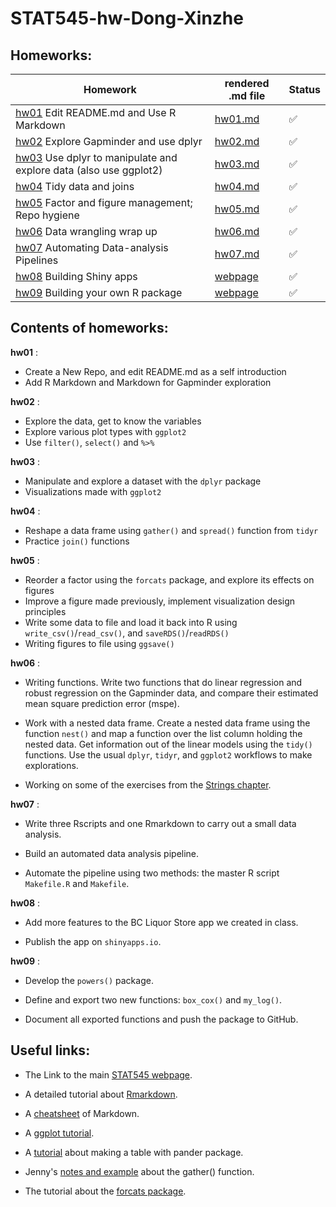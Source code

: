 # STAT545-hw-Dong-Xinzhe

## Homeworks:


|    **Homework**    |    **rendered .md file**   |  **Status**   |
|--------------------|---------------------------|---------------|
| [hw01](https://github.com/hannahdxz/STAT545-hw01-Dong-Xinzhe) Edit README.md and Use R Markdown|[hw01.md](https://github.com/hannahdxz/STAT545-hw01-Dong-Xinzhe/blob/master/hw01_gapminder.md)   |:white_check_mark:|
| [hw02](https://github.com/hannahdxz/STAT545-hw-Dong-Xinzhe/tree/master/hw%2002) Explore Gapminder and use dplyr| [hw02.md](https://github.com/hannahdxz/STAT545-hw-Dong-Xinzhe/blob/master/hw%2002/hw-02_Rmarkdown.md)   |:white_check_mark:|
| [hw03](https://github.com/hannahdxz/STAT545-hw-Dong-Xinzhe/tree/master/hw03) Use dplyr to manipulate and explore data (also use ggplot2)| [hw03.md](https://github.com/hannahdxz/STAT545-hw-Dong-Xinzhe/blob/master/hw03/hw03_Rmarkdown.md) |:white_check_mark:|
| [hw04](https://github.com/hannahdxz/STAT545-hw-Dong-Xinzhe/tree/master/hw04) Tidy data and joins|  [hw04.md](https://github.com/hannahdxz/STAT545-hw-Dong-Xinzhe/blob/master/hw04/hw04.md)|:white_check_mark:|
| [hw05](https://github.com/hannahdxz/STAT545-hw-Dong-Xinzhe/tree/master/hw05) Factor and figure management; Repo hygiene| [hw05.md](https://github.com/hannahdxz/STAT545-hw-Dong-Xinzhe/blob/master/hw05/hw05.md)|:white_check_mark:|
| [hw06](https://github.com/hannahdxz/STAT545-hw-Dong-Xinzhe/tree/master/hw%2006) Data wrangling wrap up| [hw06.md](https://github.com/hannahdxz/STAT545-hw-Dong-Xinzhe/blob/master/hw%2006/hw06.md)|:white_check_mark:|
| [hw07](https://github.com/hannahdxz/STAT545-hw-Dong-Xinzhe/tree/master/hw%2007) Automating Data-analysis Pipelines| [hw07.md](https://github.com/hannahdxz/STAT545-hw-Dong-Xinzhe/tree/master/hw%2007)|:white_check_mark:|
| [hw08](https://github.com/hannahdxz/STAT545-hw-Dong-Xinzhe/tree/master/hw%2008) Building Shiny apps| [webpage](https://hannahdxz.shinyapps.io/hw_08_liquor_webpage/)|:white_check_mark:|
| [hw09](https://github.com/hannahdxz/STAT545-hw-Dong-Xinzhe/tree/master/hw%2008) Building your own R package| [webpage](https://hannahdxz.shinyapps.io/hw_08_liquor_webpage/)|:white_check_mark:|



## Contents of homeworks:
**hw01** : 

* Create a New Repo, and edit README.md as a self introduction
* Add R Markdown and Markdown for Gapminder exploration

**hw02** :

* Explore the data, get to know the variables
* Explore various plot types with `ggplot2`
* Use `filter()`, `select()` and `%>%`
       
**hw03** :

* Manipulate and explore a dataset with the `dplyr` package
* Visualizations made with `ggplot2`
       
**hw04** :

* Reshape a data frame using `gather()` and `spread()` function from `tidyr`
* Practice `join()` functions
       
**hw05** :

* Reorder a factor using the `forcats` package, and explore its effects on figures 
* Improve a figure made previously, implement visualization design principles
* Write some data to file and load it back into R using `write_csv()`/`read_csv()`, and `saveRDS()`/`readRDS()`
* Writing figures to file using `ggsave()`

**hw06** :

* Writing functions. Write two functions that do linear regression and robust regression on the Gapminder data, and compare their estimated mean square prediction error (mspe).

* Work with a nested data frame. Create a nested data frame using the function `nest()` and map a function over the list column holding the nested data. Get information out of the linear models using the `tidy()` functions. Use the usual `dplyr`, `tidyr`, and `ggplot2` workflows to make explorations.

* Working on some of the exercises from the [Strings chapter](http://r4ds.had.co.nz/strings.html). 

**hw07** :

* Write three Rscripts and one Rmarkdown to carry out a small data analysis.

* Build an automated data analysis pipeline. 

* Automate the pipeline using two methods: the master R script `Makefile.R` and `Makefile`.

**hw08** :

* Add more features to the BC Liquor Store app we created in class.

* Publish the app on `shinyapps.io`.

**hw09** :

* Develop the `powers()` package.

* Define and export two new functions: `box_cox()` and `my_log()`. 

* Document all exported functions and push the package to GitHub.


## Useful links:

* The Link to the main [STAT545 webpage](http://stat545.com/).

* A detailed tutorial about [Rmarkdown](http://rmarkdown.rstudio.com/lesson-1.html).

* A [cheatsheet](https://github.com/adam-p/markdown-here/wiki/Markdown-Cheatsheet) of Markdown.

* A [ggplot tutorial](https://github.com/jennybc/ggplot2-tutorial/blob/master/gapminder-ggplot2-univariate-quantitative.md).

* A [tutorial](https://cran.r-project.org/web/packages/pander/README.html) about making a table with pander package.

* Jenny's [notes and example](https://github.com/jennybc/lotr-tidy/blob/master/02-gather.md) about the gather() function.

* The tutorial about the [forcats package](https://blog.rstudio.com/2016/08/31/forcats-0-1-0/).
